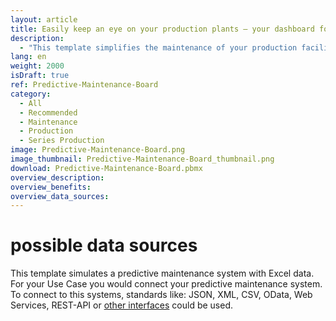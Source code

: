 ```yaml
---
layout: article
title: Easily keep an eye on your production plants – your dashboard for predictive maintenance
description: 
  - "This template simplifies the maintenance of your production facilities. It makes the monitoring of your machines more efficient and provides reliable information about machine running times, the production process and also shows you possible failures so that you can take preventive action: In combination with a Predictive Maintenance Tool, this dashboard informs you about the time of the next expected machine failure and possible maintenance work to be carried out. It also displays current sensor data, such as temperature or vibrations per line in real-time. On the right hand side the current and future audits are listed. Download now and keep an eye on the next maintenance!"
lang: en
weight: 2000
isDraft: true
ref: Predictive-Maintenance-Board
category:
  - All
  - Recommended
  - Maintenance
  - Production
  - Series Production
image: Predictive-Maintenance-Board.png
image_thumbnail: Predictive-Maintenance-Board_thumbnail.png
download: Predictive-Maintenance-Board.pbmx
overview_description:
overview_benefits:
overview_data_sources:
---
```

# possible data sources

This template simulates a predictive maintenance system with Excel data. For your Use Case you would connect your predictive maintenance system. To connect to this systems, standards like: JSON, XML, CSV, OData, Web Services, REST-API or [other interfaces](https://peakboard.com/schnittstellen/) could be used.

